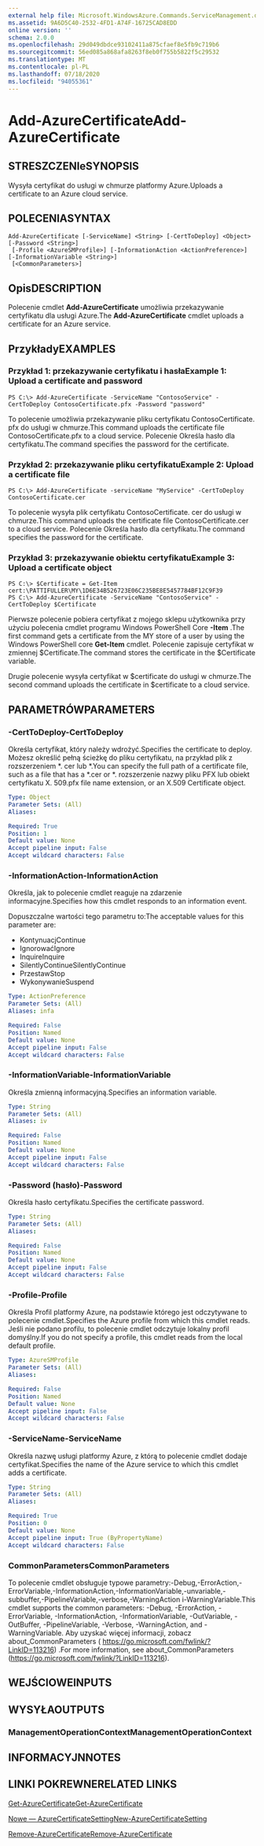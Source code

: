 ```yaml
---
external help file: Microsoft.WindowsAzure.Commands.ServiceManagement.dll-Help.xml
ms.assetid: 9A6D5C40-2532-4FD1-A74F-16725CAD8EDD
online version: ''
schema: 2.0.0
ms.openlocfilehash: 29d049dbdce93102411a875cfaef8e5fb9c719b6
ms.sourcegitcommit: 56ed085a868afa8263f8eb0f755b5822f5c29532
ms.translationtype: MT
ms.contentlocale: pl-PL
ms.lasthandoff: 07/18/2020
ms.locfileid: "94055361"
---
```

# <span data-ttu-id="72e61-101">Add-AzureCertificate</span><span class="sxs-lookup"><span data-stu-id="72e61-101">Add-AzureCertificate</span></span>

## <span data-ttu-id="72e61-102">STRESZCZENIe</span><span class="sxs-lookup"><span data-stu-id="72e61-102">SYNOPSIS</span></span>
<span data-ttu-id="72e61-103">Wysyła certyfikat do usługi w chmurze platformy Azure.</span><span class="sxs-lookup"><span data-stu-id="72e61-103">Uploads a certificate to an Azure cloud service.</span></span>

## <span data-ttu-id="72e61-104">POLECENIA</span><span class="sxs-lookup"><span data-stu-id="72e61-104">SYNTAX</span></span>

```
Add-AzureCertificate [-ServiceName] <String> [-CertToDeploy] <Object> [-Password <String>]
 [-Profile <AzureSMProfile>] [-InformationAction <ActionPreference>] [-InformationVariable <String>]
 [<CommonParameters>]
```

## <span data-ttu-id="72e61-105">Opis</span><span class="sxs-lookup"><span data-stu-id="72e61-105">DESCRIPTION</span></span>
<span data-ttu-id="72e61-106">Polecenie cmdlet **Add-AzureCertificate** umożliwia przekazywanie certyfikatu dla usługi Azure.</span><span class="sxs-lookup"><span data-stu-id="72e61-106">The **Add-AzureCertificate** cmdlet uploads a certificate for an Azure service.</span></span>

## <span data-ttu-id="72e61-107">Przykłady</span><span class="sxs-lookup"><span data-stu-id="72e61-107">EXAMPLES</span></span>

### <span data-ttu-id="72e61-108">Przykład 1: przekazywanie certyfikatu i hasła</span><span class="sxs-lookup"><span data-stu-id="72e61-108">Example 1: Upload a certificate and password</span></span>
```
PS C:\> Add-AzureCertificate -ServiceName "ContosoService" -CertToDeploy ContosoCertificate.pfx -Password "password"
```

<span data-ttu-id="72e61-109">To polecenie umożliwia przekazywanie pliku certyfikatu ContosoCertificate. pfx do usługi w chmurze.</span><span class="sxs-lookup"><span data-stu-id="72e61-109">This command uploads the certificate file ContosoCertificate.pfx to a cloud service.</span></span>
<span data-ttu-id="72e61-110">Polecenie Określa hasło dla certyfikatu.</span><span class="sxs-lookup"><span data-stu-id="72e61-110">The command specifies the password for the certificate.</span></span>

### <span data-ttu-id="72e61-111">Przykład 2: przekazywanie pliku certyfikatu</span><span class="sxs-lookup"><span data-stu-id="72e61-111">Example 2: Upload a certificate file</span></span>
```
PS C:\> Add-AzureCertificate -serviceName "MyService" -CertToDeploy ContosoCertificate.cer
```

<span data-ttu-id="72e61-112">To polecenie wysyła plik certyfikatu ContosoCertificate. cer do usługi w chmurze.</span><span class="sxs-lookup"><span data-stu-id="72e61-112">This command uploads the certificate file ContosoCertificate.cer to a cloud service.</span></span>
<span data-ttu-id="72e61-113">Polecenie Określa hasło dla certyfikatu.</span><span class="sxs-lookup"><span data-stu-id="72e61-113">The command specifies the password for the certificate.</span></span>

### <span data-ttu-id="72e61-114">Przykład 3: przekazywanie obiektu certyfikatu</span><span class="sxs-lookup"><span data-stu-id="72e61-114">Example 3: Upload a certificate object</span></span>
```
PS C:\> $Certificate = Get-Item cert:\PATTIFULLER\MY\1D6E34B526723E06C235BE8E5457784BF12C9F39
PS C:\> Add-AzureCertificate -ServiceName "ContosoService" -CertToDeploy $Certificate
```

<span data-ttu-id="72e61-115">Pierwsze polecenie pobiera certyfikat z mojego sklepu użytkownika przy użyciu polecenia cmdlet programu Windows PowerShell Core **-Item** .</span><span class="sxs-lookup"><span data-stu-id="72e61-115">The first command gets a certificate from the MY store of a user by using the Windows PowerShell core **Get-Item** cmdlet.</span></span>
<span data-ttu-id="72e61-116">Polecenie zapisuje certyfikat w zmiennej $Certificate.</span><span class="sxs-lookup"><span data-stu-id="72e61-116">The command stores the certificate in the $Certificate variable.</span></span>

<span data-ttu-id="72e61-117">Drugie polecenie wysyła certyfikat w $certificate do usługi w chmurze.</span><span class="sxs-lookup"><span data-stu-id="72e61-117">The second command uploads the certificate in $certificate to a cloud service.</span></span>

## <span data-ttu-id="72e61-118">PARAMETRÓW</span><span class="sxs-lookup"><span data-stu-id="72e61-118">PARAMETERS</span></span>

### <span data-ttu-id="72e61-119">-CertToDeploy</span><span class="sxs-lookup"><span data-stu-id="72e61-119">-CertToDeploy</span></span>
<span data-ttu-id="72e61-120">Określa certyfikat, który należy wdrożyć.</span><span class="sxs-lookup"><span data-stu-id="72e61-120">Specifies the certificate to deploy.</span></span>
<span data-ttu-id="72e61-121">Możesz określić pełną ścieżkę do pliku certyfikatu, na przykład plik z rozszerzeniem \*. cer lub \*.</span><span class="sxs-lookup"><span data-stu-id="72e61-121">You can specify the full path of a certificate file, such as a file that has a \*.cer or \*.</span></span>
<span data-ttu-id="72e61-122">rozszerzenie nazwy pliku PFX lub obiekt certyfikatu X. 509.</span><span class="sxs-lookup"><span data-stu-id="72e61-122">pfx file name extension, or an X.509 Certificate object.</span></span>

```yaml
Type: Object
Parameter Sets: (All)
Aliases: 

Required: True
Position: 1
Default value: None
Accept pipeline input: False
Accept wildcard characters: False
```

### <span data-ttu-id="72e61-123">-InformationAction</span><span class="sxs-lookup"><span data-stu-id="72e61-123">-InformationAction</span></span>
<span data-ttu-id="72e61-124">Określa, jak to polecenie cmdlet reaguje na zdarzenie informacyjne.</span><span class="sxs-lookup"><span data-stu-id="72e61-124">Specifies how this cmdlet responds to an information event.</span></span>

<span data-ttu-id="72e61-125">Dopuszczalne wartości tego parametru to:</span><span class="sxs-lookup"><span data-stu-id="72e61-125">The acceptable values for this parameter are:</span></span>

- <span data-ttu-id="72e61-126">Kontynuacj</span><span class="sxs-lookup"><span data-stu-id="72e61-126">Continue</span></span>
- <span data-ttu-id="72e61-127">Ignorować</span><span class="sxs-lookup"><span data-stu-id="72e61-127">Ignore</span></span>
- <span data-ttu-id="72e61-128">Inquire</span><span class="sxs-lookup"><span data-stu-id="72e61-128">Inquire</span></span>
- <span data-ttu-id="72e61-129">SilentlyContinue</span><span class="sxs-lookup"><span data-stu-id="72e61-129">SilentlyContinue</span></span>
- <span data-ttu-id="72e61-130">Przestaw</span><span class="sxs-lookup"><span data-stu-id="72e61-130">Stop</span></span>
- <span data-ttu-id="72e61-131">Wykonywanie</span><span class="sxs-lookup"><span data-stu-id="72e61-131">Suspend</span></span>

```yaml
Type: ActionPreference
Parameter Sets: (All)
Aliases: infa

Required: False
Position: Named
Default value: None
Accept pipeline input: False
Accept wildcard characters: False
```

### <span data-ttu-id="72e61-132">-InformationVariable</span><span class="sxs-lookup"><span data-stu-id="72e61-132">-InformationVariable</span></span>
<span data-ttu-id="72e61-133">Określa zmienną informacyjną.</span><span class="sxs-lookup"><span data-stu-id="72e61-133">Specifies an information variable.</span></span>

```yaml
Type: String
Parameter Sets: (All)
Aliases: iv

Required: False
Position: Named
Default value: None
Accept pipeline input: False
Accept wildcard characters: False
```

### <span data-ttu-id="72e61-134">-Password (hasło)</span><span class="sxs-lookup"><span data-stu-id="72e61-134">-Password</span></span>
<span data-ttu-id="72e61-135">Określa hasło certyfikatu.</span><span class="sxs-lookup"><span data-stu-id="72e61-135">Specifies the certificate password.</span></span>

```yaml
Type: String
Parameter Sets: (All)
Aliases: 

Required: False
Position: Named
Default value: None
Accept pipeline input: False
Accept wildcard characters: False
```

### <span data-ttu-id="72e61-136">-Profile</span><span class="sxs-lookup"><span data-stu-id="72e61-136">-Profile</span></span>
<span data-ttu-id="72e61-137">Określa Profil platformy Azure, na podstawie którego jest odczytywane to polecenie cmdlet.</span><span class="sxs-lookup"><span data-stu-id="72e61-137">Specifies the Azure profile from which this cmdlet reads.</span></span>
<span data-ttu-id="72e61-138">Jeśli nie podano profilu, to polecenie cmdlet odczytuje lokalny profil domyślny.</span><span class="sxs-lookup"><span data-stu-id="72e61-138">If you do not specify a profile, this cmdlet reads from the local default profile.</span></span>

```yaml
Type: AzureSMProfile
Parameter Sets: (All)
Aliases: 

Required: False
Position: Named
Default value: None
Accept pipeline input: False
Accept wildcard characters: False
```

### <span data-ttu-id="72e61-139">-ServiceName</span><span class="sxs-lookup"><span data-stu-id="72e61-139">-ServiceName</span></span>
<span data-ttu-id="72e61-140">Określa nazwę usługi platformy Azure, z którą to polecenie cmdlet dodaje certyfikat.</span><span class="sxs-lookup"><span data-stu-id="72e61-140">Specifies the name of the Azure service to which this cmdlet adds a certificate.</span></span>

```yaml
Type: String
Parameter Sets: (All)
Aliases: 

Required: True
Position: 0
Default value: None
Accept pipeline input: True (ByPropertyName)
Accept wildcard characters: False
```

### <span data-ttu-id="72e61-141">CommonParameters</span><span class="sxs-lookup"><span data-stu-id="72e61-141">CommonParameters</span></span>
<span data-ttu-id="72e61-142">To polecenie cmdlet obsługuje typowe parametry:-Debug,-ErrorAction,-ErrorVariable,-InformationAction,-InformationVariable,-unvariable,-subbuffer,-PipelineVariable,-verbose,-WarningAction i-WarningVariable.</span><span class="sxs-lookup"><span data-stu-id="72e61-142">This cmdlet supports the common parameters: -Debug, -ErrorAction, -ErrorVariable, -InformationAction, -InformationVariable, -OutVariable, -OutBuffer, -PipelineVariable, -Verbose, -WarningAction, and -WarningVariable.</span></span> <span data-ttu-id="72e61-143">Aby uzyskać więcej informacji, zobacz about_CommonParameters ( https://go.microsoft.com/fwlink/?LinkID=113216) .</span><span class="sxs-lookup"><span data-stu-id="72e61-143">For more information, see about_CommonParameters (https://go.microsoft.com/fwlink/?LinkID=113216).</span></span>

## <span data-ttu-id="72e61-144">WEJŚCIOWE</span><span class="sxs-lookup"><span data-stu-id="72e61-144">INPUTS</span></span>

## <span data-ttu-id="72e61-145">WYSYŁA</span><span class="sxs-lookup"><span data-stu-id="72e61-145">OUTPUTS</span></span>

### <span data-ttu-id="72e61-146">ManagementOperationContext</span><span class="sxs-lookup"><span data-stu-id="72e61-146">ManagementOperationContext</span></span>

## <span data-ttu-id="72e61-147">INFORMACYJN</span><span class="sxs-lookup"><span data-stu-id="72e61-147">NOTES</span></span>

## <span data-ttu-id="72e61-148">LINKI POKREWNE</span><span class="sxs-lookup"><span data-stu-id="72e61-148">RELATED LINKS</span></span>

[<span data-ttu-id="72e61-149">Get-AzureCertificate</span><span class="sxs-lookup"><span data-stu-id="72e61-149">Get-AzureCertificate</span></span>](./Get-AzureCertificate.md)

[<span data-ttu-id="72e61-150">Nowe — AzureCertificateSetting</span><span class="sxs-lookup"><span data-stu-id="72e61-150">New-AzureCertificateSetting</span></span>](./New-AzureCertificateSetting.md)

[<span data-ttu-id="72e61-151">Remove-AzureCertificate</span><span class="sxs-lookup"><span data-stu-id="72e61-151">Remove-AzureCertificate</span></span>](./Remove-AzureCertificate.md)


